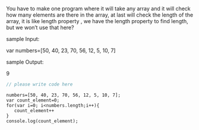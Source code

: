 You have to make one program where it will take any array and it will check how  many elements are there in the array, at last will check the length of the array, it is like length property , we have the length property to find length, but we won’t use that here?

sample Input:

var numbers=[50, 40, 23, 70, 56, 12, 5, 10, 7]

sample Output:

9


```javascript
// please write code here
```


```solution
numbers=[50, 40, 23, 70, 56, 12, 5, 10, 7];
var count_element=0;
for(var i=0; i<numbers.length;i++){
   count_element++
}
console.log(count_element);
```